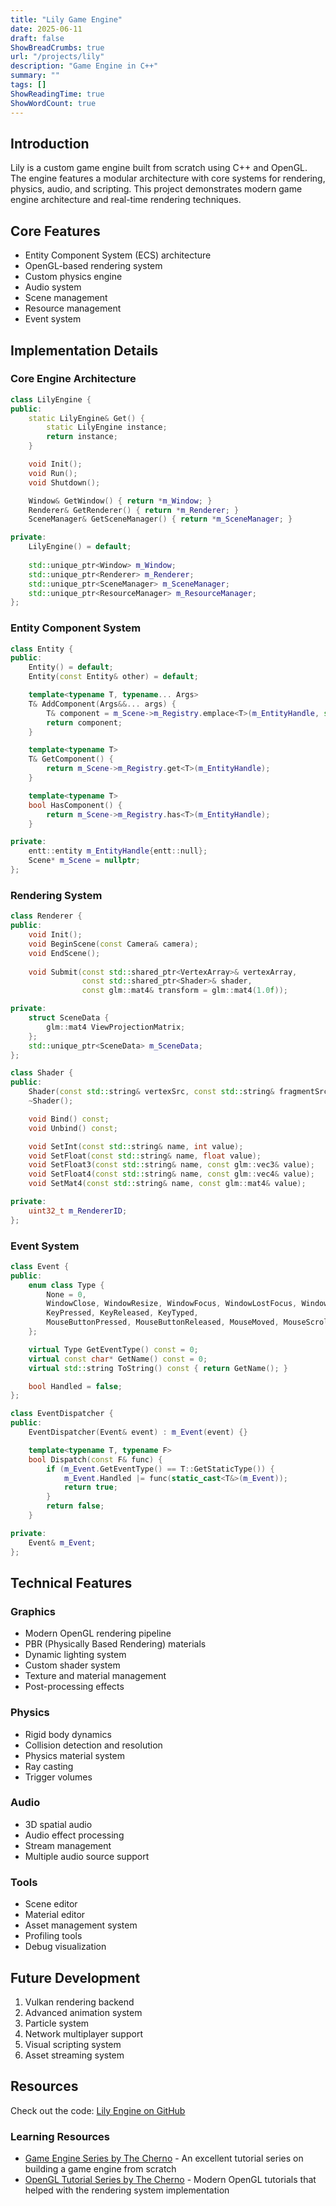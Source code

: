 ```yaml
---
title: "Lily Game Engine"
date: 2025-06-11
draft: false
ShowBreadCrumbs: true
url: "/projects/lily"
description: "Game Engine in C++"
summary: ""
tags: []
ShowReadingTime: true
ShowWordCount: true
---
```


## Introduction

Lily is a custom game engine built from scratch using C++ and OpenGL. The engine features a modular architecture with core systems for rendering, physics, audio, and scripting. This project demonstrates modern game engine architecture and real-time rendering techniques.

## Core Features

- Entity Component System (ECS) architecture
- OpenGL-based rendering system
- Custom physics engine
- Audio system
- Scene management
- Resource management
- Event system

## Implementation Details

### Core Engine Architecture
```cpp
class LilyEngine {
public:
    static LilyEngine& Get() {
        static LilyEngine instance;
        return instance;
    }

    void Init();
    void Run();
    void Shutdown();

    Window& GetWindow() { return *m_Window; }
    Renderer& GetRenderer() { return *m_Renderer; }
    SceneManager& GetSceneManager() { return *m_SceneManager; }

private:
    LilyEngine() = default;
    
    std::unique_ptr<Window> m_Window;
    std::unique_ptr<Renderer> m_Renderer;
    std::unique_ptr<SceneManager> m_SceneManager;
    std::unique_ptr<ResourceManager> m_ResourceManager;
};
```

### Entity Component System
```cpp
class Entity {
public:
    Entity() = default;
    Entity(const Entity& other) = default;

    template<typename T, typename... Args>
    T& AddComponent(Args&&... args) {
        T& component = m_Scene->m_Registry.emplace<T>(m_EntityHandle, std::forward<Args>(args)...);
        return component;
    }

    template<typename T>
    T& GetComponent() {
        return m_Scene->m_Registry.get<T>(m_EntityHandle);
    }

    template<typename T>
    bool HasComponent() {
        return m_Scene->m_Registry.has<T>(m_EntityHandle);
    }

private:
    entt::entity m_EntityHandle{entt::null};
    Scene* m_Scene = nullptr;
};
```

### Rendering System
```cpp
class Renderer {
public:
    void Init();
    void BeginScene(const Camera& camera);
    void EndScene();
    
    void Submit(const std::shared_ptr<VertexArray>& vertexArray, 
                const std::shared_ptr<Shader>& shader,
                const glm::mat4& transform = glm::mat4(1.0f));

private:
    struct SceneData {
        glm::mat4 ViewProjectionMatrix;
    };
    std::unique_ptr<SceneData> m_SceneData;
};

class Shader {
public:
    Shader(const std::string& vertexSrc, const std::string& fragmentSrc);
    ~Shader();

    void Bind() const;
    void Unbind() const;

    void SetInt(const std::string& name, int value);
    void SetFloat(const std::string& name, float value);
    void SetFloat3(const std::string& name, const glm::vec3& value);
    void SetFloat4(const std::string& name, const glm::vec4& value);
    void SetMat4(const std::string& name, const glm::mat4& value);

private:
    uint32_t m_RendererID;
};
```

### Event System
```cpp
class Event {
public:
    enum class Type {
        None = 0,
        WindowClose, WindowResize, WindowFocus, WindowLostFocus, WindowMoved,
        KeyPressed, KeyReleased, KeyTyped,
        MouseButtonPressed, MouseButtonReleased, MouseMoved, MouseScrolled
    };

    virtual Type GetEventType() const = 0;
    virtual const char* GetName() const = 0;
    virtual std::string ToString() const { return GetName(); }

    bool Handled = false;
};

class EventDispatcher {
public:
    EventDispatcher(Event& event) : m_Event(event) {}

    template<typename T, typename F>
    bool Dispatch(const F& func) {
        if (m_Event.GetEventType() == T::GetStaticType()) {
            m_Event.Handled |= func(static_cast<T&>(m_Event));
            return true;
        }
        return false;
    }

private:
    Event& m_Event;
};
```

## Technical Features

### Graphics
- Modern OpenGL rendering pipeline
- PBR (Physically Based Rendering) materials
- Dynamic lighting system
- Custom shader system
- Texture and material management
- Post-processing effects

### Physics
- Rigid body dynamics
- Collision detection and resolution
- Physics material system
- Ray casting
- Trigger volumes

### Audio
- 3D spatial audio
- Audio effect processing
- Stream management
- Multiple audio source support

### Tools
- Scene editor
- Material editor
- Asset management system
- Profiling tools
- Debug visualization

## Future Development

1. Vulkan rendering backend
2. Advanced animation system
3. Particle system
4. Network multiplayer support
5. Visual scripting system
6. Asset streaming system

## Resources

Check out the code: [Lily Engine on GitHub](https://github.com/kanand003/Lily)

### Learning Resources
- [Game Engine Series by The Cherno](https://www.youtube.com/playlist?list=PLlrATfBNZ98dC-V-N3m0Go4deliWHPFwT) - An excellent tutorial series on building a game engine from scratch
- [OpenGL Tutorial Series by The Cherno](https://www.youtube.com/playlist?list=PLlrATfBNZ98foTJPJ_Ev03o2oq3-GGOS2) - Modern OpenGL tutorials that helped with the rendering system implementation

<!--Add photo -->